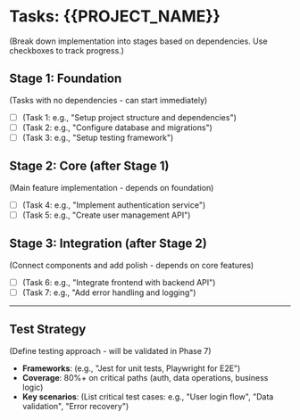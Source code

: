 # Tasks: {{PROJECT_NAME}}

(Break down implementation into stages based on dependencies. Use checkboxes to track progress.)

## Stage 1: Foundation
(Tasks with no dependencies - can start immediately)
- [ ] (Task 1: e.g., "Setup project structure and dependencies")
- [ ] (Task 2: e.g., "Configure database and migrations")
- [ ] (Task 3: e.g., "Setup testing framework")

## Stage 2: Core (after Stage 1)
(Main feature implementation - depends on foundation)
- [ ] (Task 4: e.g., "Implement authentication service")
- [ ] (Task 5: e.g., "Create user management API")

## Stage 3: Integration (after Stage 2)
(Connect components and add polish - depends on core features)
- [ ] (Task 6: e.g., "Integrate frontend with backend API")
- [ ] (Task 7: e.g., "Add error handling and logging")

---

## Test Strategy
(Define testing approach - will be validated in Phase 7)
- **Frameworks**: (e.g., "Jest for unit tests, Playwright for E2E")
- **Coverage**: 80%+ on critical paths (auth, data operations, business logic)
- **Key scenarios**: (List critical test cases: e.g., "User login flow", "Data validation", "Error recovery")
